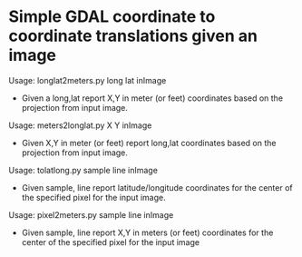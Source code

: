 Simple GDAL coordinate to coordinate translations given an image
============

Usage: longlat2meters.py long lat inImage
   * Given a long,lat report X,Y in meter (or feet) coordinates based on the projection from input image.
   
Usage: meters2longlat.py X Y inImage
   * Given X,Y in meter (or feet) report long,lat coordinates based on the projection from input image.
    
Usage: tolatlong.py sample line inImage
   * Given sample, line report latitude/longitude coordinates for the center of the specified pixel for the input image.
   
Usage: pixel2meters.py sample line inImage
   * Given sample, line report X,Y in meters (or feet) coordinates for the center of the specified pixel for the input image

